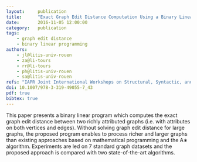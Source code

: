 ```yaml
---
layout:     publication
title:      "Exact Graph Edit Distance Computation Using a Binary Linear Program"
date:       2016-11-05 12:00:00
category:   publication
tags:
    - graph edit distance
    - binary linear programming
authors:
    - jl@litis-univ-rouen
    - za@li-tours
    - rr@li-tours
    - ph@litis-univ-rouen
    - sa@litis-univ-rouen
refs: "IAPR Joint International Workshops on Structural, Syntactic, and Statistical Pattern Recognition, pp. 485-495, 2016"
doi: 10.1007/978-3-319-49055-7_43
pdf: true
bibtex: true
---
```


This paper presents a binary linear program which computes the exact graph edit distance between two richly attributed graphs (i.e. with attributes on both vertices and edges). Without solving graph edit distance for large graphs, the proposed program enables to process richer and larger graphs than existing approaches based on mathematical programming and the   A∗ algorithm. Experiments are led on 7 standard graph datasets and the proposed approach is compared with two state-of-the-art algorithms.